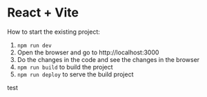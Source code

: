 # React + Vite

How to start the existing project:
1. ```npm run dev```
2. Open the browser and go to http://localhost:3000
3. Do the changes in the code and see the changes in the browser
4. ```npm run build``` to build the project
5. ```npm run deploy``` to serve the build project

test